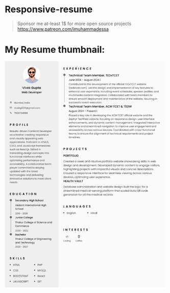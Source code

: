 # Responsive-resume

> Sponsor me at-least 1$ for more open source projects
> https://www.patreon.com/imuhammadessa

# My Resume thumbnail:

![Resume](assets/img/Vivek-Resume-1.png)
